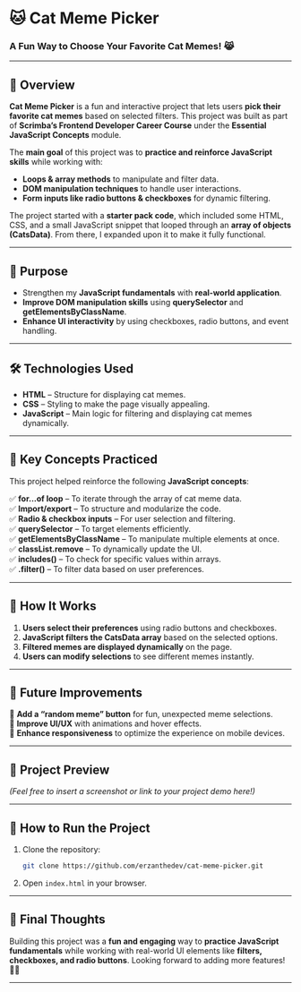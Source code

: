 # 🐱 Cat Meme Picker

### A Fun Way to Choose Your Favorite Cat Memes! 😹

---

## 📌 Overview

**Cat Meme Picker** is a fun and interactive project that lets users **pick their favorite cat memes** based on selected filters. This project was built as part of **Scrimba’s Frontend Developer Career Course** under the **Essential JavaScript Concepts** module.

The **main goal** of this project was to **practice and reinforce JavaScript skills** while working with:

- **Loops & array methods** to manipulate and filter data.
- **DOM manipulation techniques** to handle user interactions.
- **Form inputs like radio buttons & checkboxes** for dynamic filtering.

The project started with a **starter pack code**, which included some HTML, CSS, and a small JavaScript snippet that looped through an **array of objects (CatsData)**. From there, I expanded upon it to make it fully functional.

---

## 🎯 Purpose

- Strengthen my **JavaScript fundamentals** with **real-world application**.
- **Improve DOM manipulation skills** using **querySelector** and **getElementsByClassName**.
- **Enhance UI interactivity** by using checkboxes, radio buttons, and event handling.

---

## 🛠️ Technologies Used

- **HTML** – Structure for displaying cat memes.
- **CSS** – Styling to make the page visually appealing.
- **JavaScript** – Main logic for filtering and displaying cat memes dynamically.

---

## 🚀 Key Concepts Practiced

This project helped reinforce the following **JavaScript concepts**:

✅ **for...of loop** – To iterate through the array of cat meme data.  
✅ **Import/export** – To structure and modularize the code.  
✅ **Radio & checkbox inputs** – For user selection and filtering.  
✅ **querySelector** – To target elements efficiently.  
✅ **getElementsByClassName** – To manipulate multiple elements at once.  
✅ **classList.remove** – To dynamically update the UI.  
✅ **includes()** – To check for specific values within arrays.  
✅ **.filter()** – To filter data based on user preferences.

---

## 📌 How It Works

1. **Users select their preferences** using radio buttons and checkboxes.
2. **JavaScript filters the CatsData array** based on the selected options.
3. **Filtered memes are displayed dynamically** on the page.
4. **Users can modify selections** to see different memes instantly.

---

## 🔧 Future Improvements

🔹 **Add a “random meme” button** for fun, unexpected meme selections.  
🔹 **Improve UI/UX** with animations and hover effects.  
🔹 **Enhance responsiveness** to optimize the experience on mobile devices.

---

## 📸 Project Preview

_(Feel free to insert a screenshot or link to your project demo here!)_

---

## 📂 How to Run the Project

1. Clone the repository:
   ```bash
   git clone https://github.com/erzanthedev/cat-meme-picker.git
   ```
2. Open `index.html` in your browser.

---

## 🎉 Final Thoughts

Building this project was a **fun and engaging** way to **practice JavaScript fundamentals** while working with real-world UI elements like **filters, checkboxes, and radio buttons**. Looking forward to adding more features! 🚀😸

---


